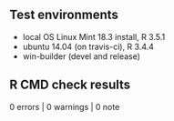 ## Test environments
* local OS Linux Mint 18.3 install, R 3.5.1
* ubuntu 14.04 (on travis-ci), R 3.4.4
* win-builder (devel and release)

## R CMD check results

0 errors | 0 warnings | 0 note
